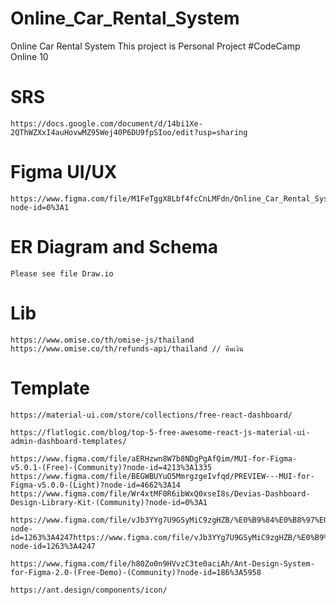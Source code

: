 # Online_Car_Rental_System
Online Car Rental System This project is Personal Project #CodeCamp Online 10


# SRS
```
https://docs.google.com/document/d/14bi1Xe-2QThWZXxI4auHovwMZ95Wej40P6DU9fpSIoo/edit?usp=sharing
```

# Figma UI/UX
```
https://www.figma.com/file/M1FeTggX8Lbf4fcCnLMFdn/Online_Car_Rental_System?node-id=0%3A1
```

# ER Diagram and Schema
```
Please see file Draw.io
```

# Lib
```
https://www.omise.co/th/omise-js/thailand
https://www.omise.co/th/refunds-api/thailand // คืนเงิน
```

# Template
```
https://material-ui.com/store/collections/free-react-dashboard/
```

```
https://flatlogic.com/blog/top-5-free-awesome-react-js-material-ui-admin-dashboard-templates/
```

```
https://www.figma.com/file/aERHzwn8W7b8NDgPgAfQim/MUI-for-Figma-v5.0.1-(Free)-(Community)?node-id=4213%3A1335
https://www.figma.com/file/BEGWBUYuO5MmrgzgeIvfqd/PREVIEW---MUI-for-Figma-v5.0.0-(Light)?node-id=4662%3A14
https://www.figma.com/file/Wr4xtMF0R6ibWxQ0xseI8s/Devias-Dashboard-Design-Library-Kit-(Community)?node-id=0%3A1
```

```
https://www.figma.com/file/vJb3YYg7U9GSyMiC9zgHZB/%E0%B9%84%E0%B8%97%E0%B8%A2%E0%B8%95%E0%B9%89%E0%B8%AD%E0%B8%87%E0%B8%A3%E0%B8%AD%E0%B8%94?node-id=1263%3A4247https://www.figma.com/file/vJb3YYg7U9GSyMiC9zgHZB/%E0%B9%84%E0%B8%97%E0%B8%A2%E0%B8%95%E0%B9%89%E0%B8%AD%E0%B8%87%E0%B8%A3%E0%B8%AD%E0%B8%94?node-id=1263%3A4247
```

```
https://www.figma.com/file/h80Zo0n9HVvzC3te0aciAh/Ant-Design-System-for-Figma-2.0-(Free-Demo)-(Community)?node-id=186%3A5958
```

```
https://ant.design/components/icon/
```
